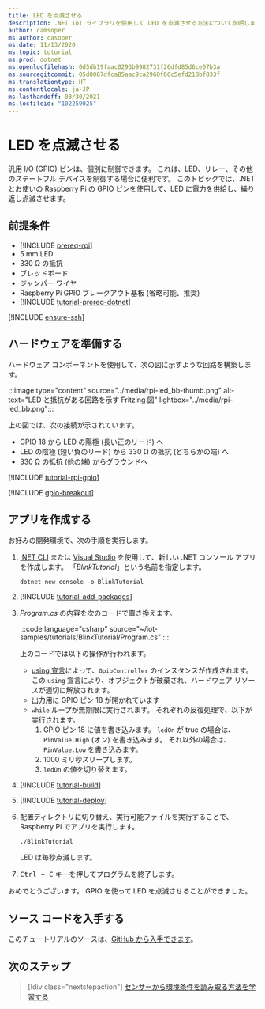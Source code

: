 ```yaml
---
title: LED を点滅させる
description: .NET IoT ライブラリを使用して LED を点滅させる方法について説明します。
author: camsoper
ms.author: casoper
ms.date: 11/13/2020
ms.topic: tutorial
ms.prod: dotnet
ms.openlocfilehash: 0d5db19faac0293b9982731f26dfd85d6ce07b3a
ms.sourcegitcommit: 05d0087dfca85aac9ca2960f86c5efd218bf833f
ms.translationtype: HT
ms.contentlocale: ja-JP
ms.lasthandoff: 03/30/2021
ms.locfileid: "102259025"
---
```

# <a name="blink-an-led"></a>LED を点滅させる

汎用 I/O (GPIO) ピンは、個別に制御できます。 これは、LED、リレー、その他のステートフル デバイスを制御する場合に便利です。 このトピックでは、.NET とお使いの Raspberry Pi の GPIO ピンを使用して、LED に電力を供給し、繰り返し点滅させます。

## <a name="prerequisites"></a>前提条件

- [!INCLUDE [prereq-rpi](../includes/prereq-rpi.md)]
- 5 mm LED
- 330 Ω の抵抗
- ブレッドボード
- ジャンパー ワイヤ
- Raspberry Pi GPIO ブレークアウト基板 (省略可能、推奨)
- [!INCLUDE [tutorial-prereq-dotnet](../includes/tutorial-prereq-dotnet.md)]

[!INCLUDE [ensure-ssh](../includes/ensure-ssh.md)]

## <a name="prepare-the-hardware"></a>ハードウェアを準備する

ハードウェア コンポーネントを使用して、次の図に示すような回路を構築します。

:::image type="content" source="../media/rpi-led_bb-thumb.png" alt-text="LED と抵抗がある回路を示す Fritzing 図" lightbox="../media/rpi-led_bb.png":::

上の図では、次の接続が示されています。

- GPIO 18 から LED の陽極 (長い正のリード) へ
- LED の陰極 (短い負のリード) から 330 Ω の抵抗 (どちらかの端) へ
- 330 Ω の抵抗 (他の端) からグラウンドへ

[!INCLUDE [tutorial-rpi-gpio](../includes/tutorial-rpi-gpio.md)]

[!INCLUDE [gpio-breakout](../includes/gpio-breakout.md)]

## <a name="create-the-app"></a>アプリを作成する

お好みの開発環境で、次の手順を実行します。

1. [.NET CLI](../../core/tools/dotnet-new.md) または [Visual Studio](../../core/tutorials/with-visual-studio.md) を使用して、新しい .NET コンソール アプリを作成します。 「*BlinkTutorial*」という名前を指定します。

    ```dotnetcli
    dotnet new console -o BlinkTutorial
    ```

1. [!INCLUDE [tutorial-add-packages](../includes/tutorial-add-packages.md)]
1. *Program.cs* の内容を次のコードで置き換えます。

    :::code language="csharp" source="~/iot-samples/tutorials/BlinkTutorial/Program.cs" :::

    上のコードでは以下の操作が行われます。

    - [using 宣言](../../csharp/whats-new/csharp-8.md#using-declarations)によって、`GpioController` のインスタンスが作成されます。 この `using` 宣言により、オブジェクトが破棄され、ハードウェア リソースが適切に解放されます。
    - 出力用に GPIO ピン 18 が開かれています
    - `while` ループが無期限に実行されます。 それぞれの反復処理で、以下が実行されます。
        1. GPIO ピン 18 に値を書き込みます。 `ledOn` が true の場合は、`PinValue.High` (オン) を書き込みます。 それ以外の場合は、`PinValue.Low` を書き込みます。
        1. 1000 ミリ秒スリープします。
        1. `ledOn` の値を切り替えます。

1. [!INCLUDE [tutorial-build](../includes/tutorial-build.md)]
1. [!INCLUDE [tutorial-deploy](../includes/tutorial-deploy.md)]
1. 配置ディレクトリに切り替え、実行可能ファイルを実行することで、Raspberry Pi でアプリを実行します。

    ```bash
    ./BlinkTutorial
    ```

    LED は毎秒点滅します。

1. <kbd>Ctrl + C</kbd> キーを押してプログラムを終了します。

おめでとうございます。 GPIO を使って LED を点滅させることができました。

## <a name="get-the-source-code"></a>ソース コードを入手する

このチュートリアルのソースは、[GitHub から入手できます](https://github.com/MicrosoftDocs/dotnet-iot-assets/tree/master/tutorials/BlinkTutorial)。

## <a name="next-steps"></a>次のステップ

> [!div class="nextstepaction"]
> [センサーから環境条件を読み取る方法を学習する](../tutorials/temp-sensor.md)
